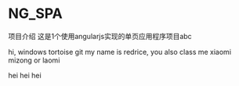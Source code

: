 NG_SPA
======
项目介绍
这是1个使用angularjs实现的单页应用程序项目abc

hi, windows tortoise git
my name is redrice, you also class me xiaomi mizong or laomi


hei hei hei
